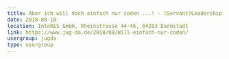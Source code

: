 ```yaml
---
title: Aber ich will doch einfach nur coden ...! - (Servant)Leadership in der IT aus der Perspektive eines Gärtners (Cosima Laube)
date: 2018-08-16
location: InteRES GmbH, Rheinstrasse 44-46, 64283 Darmstadt
link: https://www.jug-da.de/2018/08/Will-einfach-nur-coden/
usergroup: jugda
type: usergroup
---
```

